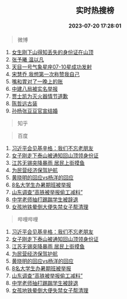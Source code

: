 <div align="center"><h2>实时热搜榜</h2><h4>2023-07-20 17:28:01</h4></div>

> 微博  

1. [女生刚下山得知丢失的身份证在山顶](https://s.weibo.com/weibo?q=%23%E5%A5%B3%E7%94%9F%E5%88%9A%E4%B8%8B%E5%B1%B1%E5%BE%97%E7%9F%A5%E4%B8%A2%E5%A4%B1%E7%9A%84%E8%BA%AB%E4%BB%BD%E8%AF%81%E5%9C%A8%E5%B1%B1%E9%A1%B6%23&t=31&band_rank=1&Refer=top)<br />
2. [张予曦 温以凡](https://s.weibo.com/weibo?q=%E5%BC%A0%E4%BA%88%E6%9B%A6%20%E6%B8%A9%E4%BB%A5%E5%87%A1&t=31&band_rank=2&Refer=top)<br />
3. [天目一号气象星座07-10星成功发射](https://s.weibo.com/weibo?q=%23%E5%A4%A9%E7%9B%AE%E4%B8%80%E5%8F%B7%E6%B0%94%E8%B1%A1%E6%98%9F%E5%BA%A707-10%E6%98%9F%E6%88%90%E5%8A%9F%E5%8F%91%E5%B0%84%23&t=31&band_rank=3&Refer=top)<br />
4. [宋慧乔 我想第一次称赞我自己](https://s.weibo.com/weibo?q=%E5%AE%8B%E6%85%A7%E4%B9%94%20%E6%88%91%E6%83%B3%E7%AC%AC%E4%B8%80%E6%AC%A1%E7%A7%B0%E8%B5%9E%E6%88%91%E8%87%AA%E5%B7%B1&t=31&band_rank=4&Refer=top)<br />
5. [嘴和胃对了一晚上的账](https://s.weibo.com/weibo?q=%E5%98%B4%E5%92%8C%E8%83%83%E5%AF%B9%E4%BA%86%E4%B8%80%E6%99%9A%E4%B8%8A%E7%9A%84%E8%B4%A6&t=31&band_rank=5&Refer=top)<br />
6. [中建八局被实名举报](https://s.weibo.com/weibo?q=%23%E4%B8%AD%E5%BB%BA%E5%85%AB%E5%B1%80%E8%A2%AB%E5%AE%9E%E5%90%8D%E4%B8%BE%E6%8A%A5%23&t=31&band_rank=6&Refer=top)<br />
7. [贾士凯为灭火器情节道歉](https://s.weibo.com/weibo?q=%23%E8%B4%BE%E5%A3%AB%E5%87%AF%E4%B8%BA%E7%81%AD%E7%81%AB%E5%99%A8%E6%83%85%E8%8A%82%E9%81%93%E6%AD%89%23&t=31&band_rank=7&Refer=top)<br />
8. [陈哲远古装](https://s.weibo.com/weibo?q=%E9%99%88%E5%93%B2%E8%BF%9C%E5%8F%A4%E8%A3%85&t=31&band_rank=8&Refer=top)<br />
9. [孙杨张豆豆官宣结婚](https://s.weibo.com/weibo?q=%23%E5%AD%99%E6%9D%A8%E5%BC%A0%E8%B1%86%E8%B1%86%E5%AE%98%E5%AE%A3%E7%BB%93%E5%A9%9A%23&t=31&band_rank=9&Refer=top)<br />

> 知乎  


> 百度  

1. [习近平会见基辛格：我们不忘老朋友](https://www.baidu.com/s?wd=%E4%B9%A0%E8%BF%91%E5%B9%B3%E4%BC%9A%E8%A7%81%E5%9F%BA%E8%BE%9B%E6%A0%BC%EF%BC%9A%E6%88%91%E4%BB%AC%E4%B8%8D%E5%BF%98%E8%80%81%E6%9C%8B%E5%8F%8B&sa=fyb_news&rsv_dl=fyb_news)<br />
2. [女子刚走下泰山被通知回山顶领身份证](https://www.baidu.com/s?wd=%E5%A5%B3%E5%AD%90%E5%88%9A%E8%B5%B0%E4%B8%8B%E6%B3%B0%E5%B1%B1%E8%A2%AB%E9%80%9A%E7%9F%A5%E5%9B%9E%E5%B1%B1%E9%A1%B6%E9%A2%86%E8%BA%AB%E4%BB%BD%E8%AF%81&sa=fyb_news&rsv_dl=fyb_news)<br />
3. [江苏无锡突降暴雨 居民上街摸鱼](https://www.baidu.com/s?wd=%E6%B1%9F%E8%8B%8F%E6%97%A0%E9%94%A1%E7%AA%81%E9%99%8D%E6%9A%B4%E9%9B%A8+%E5%B1%85%E6%B0%91%E4%B8%8A%E8%A1%97%E6%91%B8%E9%B1%BC&sa=fyb_news&rsv_dl=fyb_news)<br />
4. [为民营经济保驾护航](https://www.baidu.com/s?wd=%E4%B8%BA%E6%B0%91%E8%90%A5%E7%BB%8F%E6%B5%8E%E4%BF%9D%E9%A9%BE%E6%8A%A4%E8%88%AA&sa=fyb_news&rsv_dl=fyb_news)<br />
5. [黄晓明的回应vs杨洋的回应](https://www.baidu.com/s?wd=%E9%BB%84%E6%99%93%E6%98%8E%E7%9A%84%E5%9B%9E%E5%BA%94vs%E6%9D%A8%E6%B4%8B%E7%9A%84%E5%9B%9E%E5%BA%94&sa=fyb_news&rsv_dl=fyb_news)<br />
6. [8名大学生办暑期班被举报](https://www.baidu.com/s?wd=8%E5%90%8D%E5%A4%A7%E5%AD%A6%E7%94%9F%E5%8A%9E%E6%9A%91%E6%9C%9F%E7%8F%AD%E8%A2%AB%E4%B8%BE%E6%8A%A5&sa=fyb_news&rsv_dl=fyb_news)<br />
7. [山东调查“高铁被举报偷工减料”](https://www.baidu.com/s?wd=%E5%B1%B1%E4%B8%9C%E8%B0%83%E6%9F%A5%E2%80%9C%E9%AB%98%E9%93%81%E8%A2%AB%E4%B8%BE%E6%8A%A5%E5%81%B7%E5%B7%A5%E5%87%8F%E6%96%99%E2%80%9D&sa=fyb_news&rsv_dl=fyb_news)<br />
8. [中学老师抽打踢踹学生被辞退](https://www.baidu.com/s?wd=%E4%B8%AD%E5%AD%A6%E8%80%81%E5%B8%88%E6%8A%BD%E6%89%93%E8%B8%A2%E8%B8%B9%E5%AD%A6%E7%94%9F%E8%A2%AB%E8%BE%9E%E9%80%80&sa=fyb_news&rsv_dl=fyb_news)<br />
9. [女孩地铁晕倒大便失禁女子帮清理](https://www.baidu.com/s?wd=%E5%A5%B3%E5%AD%A9%E5%9C%B0%E9%93%81%E6%99%95%E5%80%92%E5%A4%A7%E4%BE%BF%E5%A4%B1%E7%A6%81%E5%A5%B3%E5%AD%90%E5%B8%AE%E6%B8%85%E7%90%86&sa=fyb_news&rsv_dl=fyb_news)<br />

> 哔哩哔哩  

1. [习近平会见基辛格：我们不忘老朋友](https://www.baidu.com/s?wd=%E4%B9%A0%E8%BF%91%E5%B9%B3%E4%BC%9A%E8%A7%81%E5%9F%BA%E8%BE%9B%E6%A0%BC%EF%BC%9A%E6%88%91%E4%BB%AC%E4%B8%8D%E5%BF%98%E8%80%81%E6%9C%8B%E5%8F%8B&sa=fyb_news&rsv_dl=fyb_news)<br />
2. [女子刚走下泰山被通知回山顶领身份证](https://www.baidu.com/s?wd=%E5%A5%B3%E5%AD%90%E5%88%9A%E8%B5%B0%E4%B8%8B%E6%B3%B0%E5%B1%B1%E8%A2%AB%E9%80%9A%E7%9F%A5%E5%9B%9E%E5%B1%B1%E9%A1%B6%E9%A2%86%E8%BA%AB%E4%BB%BD%E8%AF%81&sa=fyb_news&rsv_dl=fyb_news)<br />
3. [江苏无锡突降暴雨 居民上街摸鱼](https://www.baidu.com/s?wd=%E6%B1%9F%E8%8B%8F%E6%97%A0%E9%94%A1%E7%AA%81%E9%99%8D%E6%9A%B4%E9%9B%A8+%E5%B1%85%E6%B0%91%E4%B8%8A%E8%A1%97%E6%91%B8%E9%B1%BC&sa=fyb_news&rsv_dl=fyb_news)<br />
4. [为民营经济保驾护航](https://www.baidu.com/s?wd=%E4%B8%BA%E6%B0%91%E8%90%A5%E7%BB%8F%E6%B5%8E%E4%BF%9D%E9%A9%BE%E6%8A%A4%E8%88%AA&sa=fyb_news&rsv_dl=fyb_news)<br />
5. [黄晓明的回应vs杨洋的回应](https://www.baidu.com/s?wd=%E9%BB%84%E6%99%93%E6%98%8E%E7%9A%84%E5%9B%9E%E5%BA%94vs%E6%9D%A8%E6%B4%8B%E7%9A%84%E5%9B%9E%E5%BA%94&sa=fyb_news&rsv_dl=fyb_news)<br />
6. [8名大学生办暑期班被举报](https://www.baidu.com/s?wd=8%E5%90%8D%E5%A4%A7%E5%AD%A6%E7%94%9F%E5%8A%9E%E6%9A%91%E6%9C%9F%E7%8F%AD%E8%A2%AB%E4%B8%BE%E6%8A%A5&sa=fyb_news&rsv_dl=fyb_news)<br />
7. [山东调查“高铁被举报偷工减料”](https://www.baidu.com/s?wd=%E5%B1%B1%E4%B8%9C%E8%B0%83%E6%9F%A5%E2%80%9C%E9%AB%98%E9%93%81%E8%A2%AB%E4%B8%BE%E6%8A%A5%E5%81%B7%E5%B7%A5%E5%87%8F%E6%96%99%E2%80%9D&sa=fyb_news&rsv_dl=fyb_news)<br />
8. [中学老师抽打踢踹学生被辞退](https://www.baidu.com/s?wd=%E4%B8%AD%E5%AD%A6%E8%80%81%E5%B8%88%E6%8A%BD%E6%89%93%E8%B8%A2%E8%B8%B9%E5%AD%A6%E7%94%9F%E8%A2%AB%E8%BE%9E%E9%80%80&sa=fyb_news&rsv_dl=fyb_news)<br />
9. [女孩地铁晕倒大便失禁女子帮清理](https://www.baidu.com/s?wd=%E5%A5%B3%E5%AD%A9%E5%9C%B0%E9%93%81%E6%99%95%E5%80%92%E5%A4%A7%E4%BE%BF%E5%A4%B1%E7%A6%81%E5%A5%B3%E5%AD%90%E5%B8%AE%E6%B8%85%E7%90%86&sa=fyb_news&rsv_dl=fyb_news)<br />
